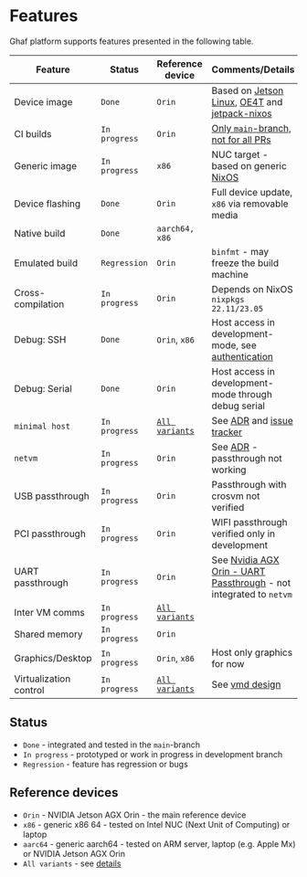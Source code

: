 <!--
    Copyright 2023 TII (SSRC) and the Ghaf contributors
    SPDX-License-Identifier: CC-BY-SA-4.0
-->

# Features

Ghaf platform supports features presented in the following table.

| Feature           | Status      | Reference device | Comments/Details                             |
|-------------------|-------------|------------------|----------------------------------------------|
| Device image      | `Done`        | `Orin`  | Based on [Jetson Linux](https://developer.nvidia.com/embedded/jetson-linux), [OE4T](https://github.com/OE4T) and [jetpack-nixos](https://github.com/anduril/jetpack-nixos) |
| CI builds         | `In progress` | `Orin`  | [Only `main`-branch, not for all PRs](https://vedenemo.dev/) |
| Generic image     | `In progress` | `x86`            | NUC target - based on generic [NixOS](https://nixos.org/) |
| Device flashing   | `Done`        | `Orin`  | Full device update, `x86` via removable media |
| Native build      | `Done`        | `aarch64, x86`   |                                              |
| Emulated build    | `Regression`  | `Orin`  | `binfmt` - may freeze the build machine      |
| Cross-compilation | `In progress` | `Orin`  | Depends on NixOS `nixpkgs 22.11/23.05`       |
| Debug: SSH        | `Done`        | `Orin`, `x86` | Host access in development-mode, see [authentication](https://github.com/tiiuae/ghaf/blob/main/modules/development/authentication.nix) |
| Debug: Serial     | `Done`        | `Orin` | Host access in development-mode through debug serial |
| `minimal host`    | `In progress` | [`All variants`](https://tiiuae.github.io/ghaf/architecture/variants.html) | See [ADR](https://tiiuae.github.io/ghaf/architecture/adr/minimal-host.html) and [issue tracker](https://github.com/tiiuae/ghaf/issues/45) |
| `netvm`           | `In progress` | `Orin`  | See [ADR](https://tiiuae.github.io/ghaf/architecture/adr/netvm.html) - passthrough not working |
| USB passthrough   | `In progress` | `Orin`  | Passthrough with crosvm not verified         |
| PCI passthrough   | `In progress` | `Orin`  | WIFI passthrough verified only in development |
| UART passthrough  | `In progress` | `Orin`  | See [Nvidia AGX Orin - UART Passthrough](https://tiiuae.github.io/ghaf/build_config/passthrough/nvidia_agx_pt_uart.html) - not integrated to `netvm` |
| Inter VM comms    | `In progress` | [`All variants`](https://tiiuae.github.io/ghaf/architecture/variants.html) | |
| Shared memory     | `In progress` | `Orin` | |
| Graphics/Desktop  | `In progress` | `Orin`, `x86` | Host only graphics for now                   |
| Virtualization control | `In progress` | [`All variants`](https://tiiuae.github.io/ghaf/architecture/variants.html) | See [vmd design](https://github.com/tiiuae/vmd/blob/main/doc/design.md) | |

## Status
- `Done` - integrated and tested in the `main`-branch
- `In progress` - prototyped or work in progress in development branch
- `Regression` - feature has regression or bugs

## Reference devices
- `Orin` - NVIDIA Jetson AGX Orin - the main reference device
- `x86` - generic x86 64 - tested on Intel NUC (Next Unit of Computing) or laptop
- `aarc64` - generic aarch64 - tested on ARM server, laptop (e.g. Apple Mx) or NVIDIA Jetson AGX Orin
- `All variants` - see [details](https://tiiuae.github.io/ghaf/architecture/variants.html)
